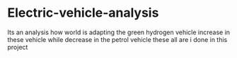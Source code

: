 # Electric-vehicle-analysis
Its an analysis how world is adapting the green hydrogen vehicle increase in these vehicle while decrease in the petrol vehicle these all are i done in this project

